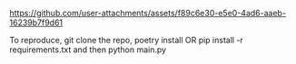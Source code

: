

https://github.com/user-attachments/assets/f89c6e30-e5e0-4ad6-aaeb-16239b7f9d61


To reproduce, git clone the repo, poetry install OR pip install -r requirements.txt and then python main.py
